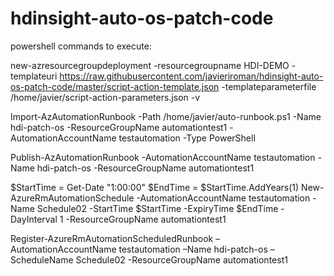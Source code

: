 # hdinsight-auto-os-patch-code
powershell commands to execute:

new-azresourcegroupdeployment -resourcegroupname HDI-DEMO -templateuri https://raw.githubusercontent.com/javieriroman/hdinsight-auto-os-patch-code/master/script-action-template.json -templateparameterfile /home/javier/script-action-parameters.json -v

Import-AzAutomationRunbook -Path /home/javier/auto-runbook.ps1 -Name hdi-patch-os -ResourceGroupName automationtest1 -AutomationAccountName testautomation -Type PowerShell

Publish-AzAutomationRunbook -AutomationAccountName testautomation -Name hdi-patch-os -ResourceGroupName automationtest1

$StartTime = Get-Date "1:00:00"
$EndTime = $StartTime.AddYears(1)
New-AzureRmAutomationSchedule -AutomationAccountName testautomation -Name Schedule02 -StartTime $StartTime -ExpiryTime $EndTime -DayInterval 1 -ResourceGroupName automationtest1

Register-AzureRmAutomationScheduledRunbook –AutomationAccountName testautomation –Name hdi-patch-os –ScheduleName Schedule02 -ResourceGroupName automationtest1
